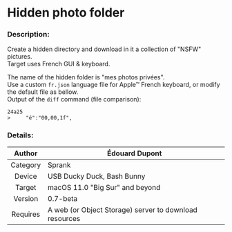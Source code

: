 # Hidden photo folder

### Description:
Create a hidden directory and download in it a collection of "NSFW" pictures.  
Target uses French GUI & keyboard.

The name of the hidden folder is "mes photos privées".  
Use a custom `fr.json` language file for Apple™ French keyboard, or modify the default file as bellow.  
Output of the `diff` command (file comparison):
```
24a25
>     "é":"00,00,1f",

```

### Details:
| Author   | Édouard Dupont |
|   :--:   | -- |
| Category | Sprank |
| Device   | USB Ducky Duck, Bash Bunny |
| Target   | macOS 11.0 "Big Sur" and beyond |
| Version  | 0.7-beta |
| Requires | A web (or Object Storage) server to download resources |
